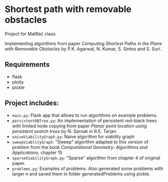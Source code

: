 # Shortest path with removable obstacles

Project for MatRač class.

Implementing algorithms from paper *Computing Shortest Paths in the Plane with Removable Obstacles* by P.K. Agarwal, N. Kumar, S. Sintos and S. Suri.

## Requirements
- flask
- plotly
- pickle 



## Project includes:
-  `main.py`: Flask app that allows to run algorithms on example problems.
- `persistentRBTree.py`: An implementation of persistent red-black trees with limited node copying from paper  *Planar point location using persistent search trees* by N. Sarnak in R.E. Tarjan
- `naiveViabilityGraph.py`: Naive algorithm for viability graph 
- `sweepViablityGraph`: "Sweep" algorithm adapted to this version of problem from the book *Computational Geometry: Algorithms and Applications*, chapter 15 
- `sparseViabilityGraph.py`: "Sparse" algorithm from chapter 4 of original paper.
- `problems.py`: Examples of problems. Also generated some problems with larger n and saved them in folder generatedProblems using pickle.

